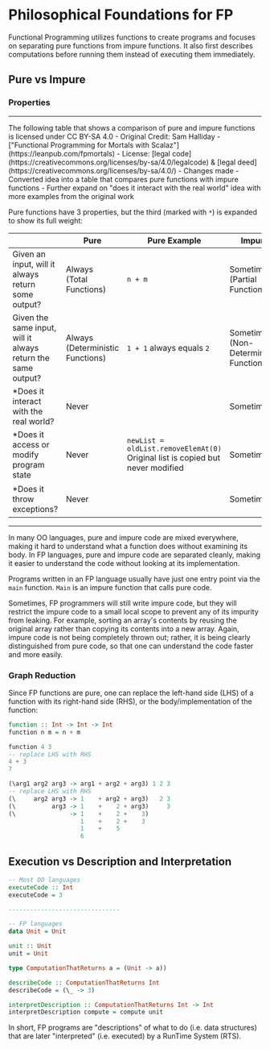 # Philosophical Foundations for FP

Functional Programming utilizes functions to create programs and focuses on separating pure functions from impure functions. It also first describes computations before running them instead of executing them immediately.

## Pure vs Impure

### Properties

<hr>
The following table that shows a comparison of pure and impure functions is licensed under CC BY-SA 4.0
- Original Credit: Sam Halliday - ["Functional Programming for Mortals with Scalaz"](https://leanpub.com/fpmortals)
- License: [legal code](https://creativecommons.org/licenses/by-sa/4.0/legalcode) & [legal deed](https://creativecommons.org/licenses/by-sa/4.0/)
- Changes made
    - Converted idea into a table that compares pure functions with impure functions
    - Further expand on "does it interact with the real world" idea with more examples from the original work

Pure functions have 3 properties, but the third (marked with `*`) is expanded to show its full weight:

|     | Pure | Pure Example | Impure | Impure Example |
| --- | ---- | ------------ | ------ | -------------- |
| Given an input, will it always return some output? | Always <br> (Total Functions) | `n + m` | Sometimes <br> (Partial Functions) | `4 / 0 == undefined`
| Given the same input, will it always return the same output? | Always <br> (Deterministic Functions) | `1 + 1` always equals `2` | Sometimes <br> (Non-Deterministic Functions) | `random.nextInt()`
| *Does it interact with the real world? | Never |  | Sometimes | `file.getText()` |
| *Does it access or modify program state | Never | `newList = oldList.removeElemAt(0)`<br>Original list is copied but never modified | Sometimes | `x++`<br>variable `x` is incremented by one.
| *Does it throw exceptions? | Never | | Sometimes | `function (e) { throw Exception("error") }` |

<hr>

In many OO languages, pure and impure code are mixed everywhere, making it hard to understand what a function does without examining its body. In FP languages, pure and impure code are separated cleanly, making it easier to understand the code without looking at its implementation.

Programs written in an FP language usually have just one entry point via the `main` function. `Main` is an impure function that calls pure code.

Sometimes, FP programmers will still write impure code, but they will restrict the impure code to a small local scope to prevent any of its impurity from leaking. For example, sorting an array's contents by reusing the original array rather than copying its contents into a new array. Again, impure code is not being completely thrown out; rather, it is being clearly distinguished from pure code, so that one can understand the code faster and more easily.

### Graph Reduction

Since FP functions are pure, one can replace the left-hand side (LHS) of a function with its right-hand side (RHS), or the body/implementation of the function:
```purescript
function :: Int -> Int -> Int
function n m = n + m

function 4 3
-- replace LHS with RHS
4 + 3
7

(\arg1 arg2 arg3 -> arg1 + arg2 + arg3) 1 2 3
-- replace LHS with RHS
(\     arg2 arg3 -> 1    + arg2 + arg3)   2 3
(\          arg3 -> 1    +    2 + arg3)     3
(\               -> 1    +    2 +    3)
                    1    +    2 +    3
                    1    +    5
                    6
```



## Execution vs Description and Interpretation

```purescript
-- Most OO languages
executeCode :: Int
executeCode = 3

-------------------------------

-- FP languages
data Unit = Unit

unit :: Unit
unit = Unit

type ComputationThatReturns a = (Unit -> a))

describeCode :: ComputationThatReturns Int
describeCode = (\_ -> 3)

interpretDescription :: ComputationThatReturns Int -> Int
interpretDescription compute = compute unit
```

In short, FP programs are "descriptions" of what to do (i.e. data structures) that are later "interpreted" (i.e. executed) by a RunTime System (RTS).
